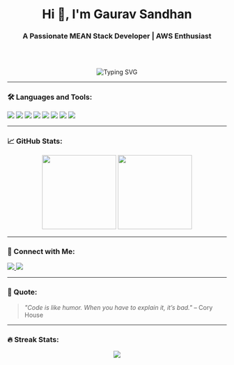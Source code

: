 <h1 align="center">Hi 👋, I'm Gaurav Sandhan</h1>
<h3 align="center">A Passionate MEAN Stack Developer | AWS Enthusiast</h3>


<br>
<br>
<p align="center">
  <img src="https://readme-typing-svg.demolab.com?font=Fira+Code&pause=1000&center=true&vCenter=true&multiline=true&width=435&lines=Full+Stack+Web+Developer;MEAN+Stack+Specialist;C%2C+C%2B%2B%2C+Java+Programmer;AWS+Cloud+Learner" alt="Typing SVG" />
</p>

---

### 🛠️ Languages and Tools:
<p align="left">
  <img src="https://img.shields.io/badge/C-00599C?style=for-the-badge&logo=c&logoColor=white" />
  <img src="https://img.shields.io/badge/C++-004482?style=for-the-badge&logo=c%2B%2B&logoColor=white" />
  <img src="https://img.shields.io/badge/Java-ED8B00?style=for-the-badge&logo=java&logoColor=white" />
  <img src="https://img.shields.io/badge/Angular-DD0031?style=for-the-badge&logo=angular&logoColor=white" />
  <img src="https://img.shields.io/badge/Node.js-339933?style=for-the-badge&logo=nodedotjs&logoColor=white" />
  <img src="https://img.shields.io/badge/Express.js-000000?style=for-the-badge&logo=express&logoColor=white" />
  <img src="https://img.shields.io/badge/MongoDB-4EA94B?style=for-the-badge&logo=mongodb&logoColor=white" />
  <img src="https://img.shields.io/badge/AWS-232F3E?style=for-the-badge&logo=amazonaws&logoColor=white" />
</p>

---

### 📈 GitHub Stats:
<p align="center">
  <img src="https://github-readme-stats.vercel.app/api?username=gauravsandhan&show_icons=true&theme=radical" height="170px" />
  <img src="https://github-readme-stats.vercel.app/api/top-langs/?username=gauravsandhan&layout=compact&theme=radical" height="170px" />
</p>

---

### 📲 Connect with Me:
<p align="left">
  <a href="https://www.linkedin.com/in/gaurav-sandhan" target="_blank">
    <img src="https://img.shields.io/badge/LinkedIn-blue?style=for-the-badge&logo=linkedin&logoColor=white" />
  </a>
  <a href="https://www.instagram.com/gaurav.sandhan" target="_blank">
    <img src="https://img.shields.io/badge/Instagram-E4405F?style=for-the-badge&logo=instagram&logoColor=white" />
  </a>
</p>

---

### 🎯 Quote:
> _"Code is like humor. When you have to explain it, it’s bad."_ – Cory House

---

### 🔥 Streak Stats:
<p align="center">
  <img src="https://github-readme-streak-stats.herokuapp.com/?user=gauravsandhan&theme=radical&fire=DD2727" />
</p>
